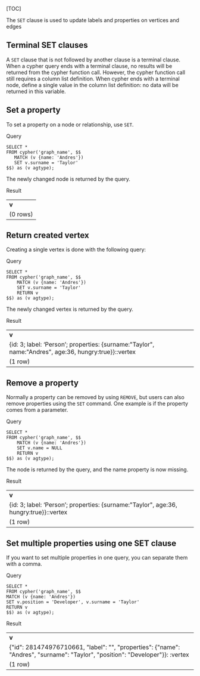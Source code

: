 [TOC]

The `SET` clause is used to update labels and properties on vertices and edges


## Terminal SET clauses

A `SET` clause that is not followed by another clause is a terminal clause. When a cypher query ends with a terminal clause, no results will be returned from the cypher function call. However, the cypher function call still requires a column list definition. When cypher ends with a terminal node, define a single value in the column list definition: no data will be returned in this variable.


## Set a property

To set a property on a node or relationship, use `SET`.

Query


```postgresql
SELECT * 
FROM cypher('graph_name', $$
   MATCH (v {name: 'Andres'})
   SET v.surname = 'Taylor'
$$) as (v agtype);
```


The newly changed node is returned by the query.

Result


<table>
  <tr>
   <td><strong>v</strong>
   </td>
  </tr>
  <tr>
   <td>(0 rows)
   </td>
  </tr>
</table>



## Return created vertex

Creating a single vertex is done with the following query:

Query


```postgresql
SELECT * 
FROM cypher('graph_name', $$
    MATCH (v {name: 'Andres'})
    SET v.surname = 'Taylor'
    RETURN v
$$) as (v agtype);
```


The newly changed vertex is returned by the query.

Result


<table>
  <tr>
   <td><strong>v</strong>
   </td>
  </tr>
  <tr>
   <td>{id: 3; label: ‘Person’; properties: {surname:"Taylor", name:"Andres", age:36, hungry:true}}::vertex
   </td>
  </tr>
  <tr>
   <td>(1 row)
   </td>
  </tr>
</table>



## Remove a property

Normally a property can be removed by using `REMOVE`, but users can also remove properties using the `SET` command. One example is if the property comes from a parameter.

Query


```postgresql
SELECT * 
FROM cypher('graph_name', $$
    MATCH (v {name: 'Andres'})
    SET v.name = NULL
    RETURN v
$$) as (v agtype);
```


The node is returned by the query, and the name property is now missing.

Result


<table>
  <tr>
   <td><strong>v</strong>
   </td>
  </tr>
  <tr>
   <td>{id: 3; label: ‘Person’; properties: {surname:"Taylor", age:36, hungry:true}}::vertex
   </td>
  </tr>
  <tr>
   <td>(1 row)
   </td>
  </tr>
</table>


## Set multiple properties using one SET clause

If you want to set multiple properties in one query, you can separate them with a comma.

Query


```postgresql
SELECT * 
FROM cypher('graph_name', $$
MATCH (v {name: 'Andres'})
SET v.position = 'Developer', v.surname = 'Taylor'
RETURN v
$$) as (v agtype);
```


Result

<table>
  <tr>
   <td><strong>v</strong>
   </td>
  </tr>
  <tr>
   <td> {"id": 281474976710661, "label": "", "properties": {"name": "Andres", "surname": "Taylor", "position": "Developer"}}:
:vertex
   </td>
  </tr>
  <tr>
   <td>(1 row)
   </td>
  </tr>
</table>




